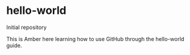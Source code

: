 # hello-world
Initial repository

This is Amber here learning how to use GitHub through the hello-world guide.
